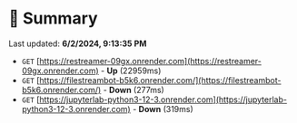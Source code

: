 # 📖 Summary
Last updated: **6/2/2024, 9:13:35 PM**

- `GET` [https://restreamer-09gx.onrender.com](https://restreamer-09gx.onrender.com) - **Up** (22959ms)
- `GET` [https://filestreambot-b5k6.onrender.com/](https://filestreambot-b5k6.onrender.com/) - **Down** (277ms)
- `GET` [https://jupyterlab-python3-12-3.onrender.com](https://jupyterlab-python3-12-3.onrender.com) - **Down** (319ms)
